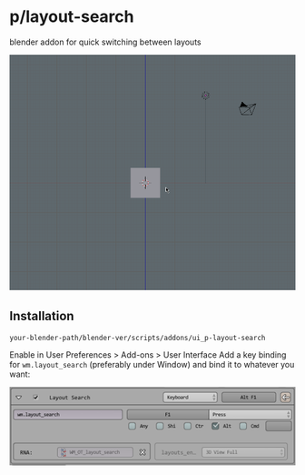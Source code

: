 # p/layout-search
blender addon for quick switching between layouts

![p-layout-search](p-layout-search.gif)

## Installation
```
your-blender-path/blender-ver/scripts/addons/ui_p-layout-search
```
Enable in User Preferences > Add-ons > User Interface
Add a key binding for `wm.layout_search` (preferably under Window) and bind it to whatever you want:

![installation](installation.png)